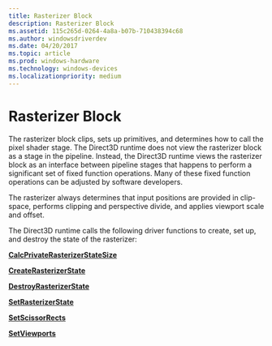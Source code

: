 ```yaml
---
title: Rasterizer Block
description: Rasterizer Block
ms.assetid: 115c265d-0264-4a8a-b07b-710438394c68
ms.author: windowsdriverdev
ms.date: 04/20/2017
ms.topic: article
ms.prod: windows-hardware
ms.technology: windows-devices
ms.localizationpriority: medium
---
```


# Rasterizer Block


The rasterizer block clips, sets up primitives, and determines how to call the pixel shader stage. The Direct3D runtime does not view the rasterizer block as a stage in the pipeline. Instead, the Direct3D runtime views the rasterizer block as an interface between pipeline stages that happens to perform a significant set of fixed function operations. Many of these fixed function operations can be adjusted by software developers.

The rasterizer always determines that input positions are provided in clip-space, performs clipping and perspective divide, and applies viewport scale and offset.

The Direct3D runtime calls the following driver functions to create, set up, and destroy the state of the rasterizer:

[**CalcPrivateRasterizerStateSize**](https://msdn.microsoft.com/library/windows/hardware/ff538298)

[**CreateRasterizerState**](https://msdn.microsoft.com/library/windows/hardware/ff540676)

[**DestroyRasterizerState**](https://msdn.microsoft.com/library/windows/hardware/ff552788)

[**SetRasterizerState**](https://msdn.microsoft.com/library/windows/hardware/ff569550)

[**SetScissorRects**](https://msdn.microsoft.com/library/windows/hardware/ff569659)

[**SetViewports**](https://msdn.microsoft.com/library/windows/hardware/ff569698)

 

 






